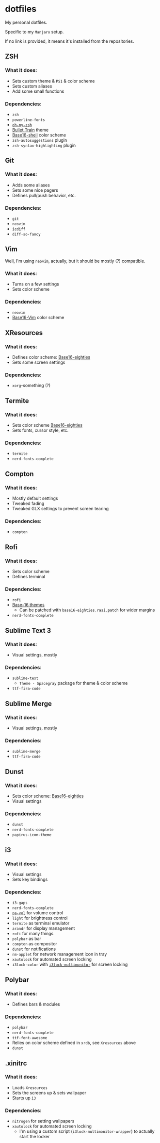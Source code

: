 # dotfiles
My personal dotfiles.

Specific to my `Manjaro` setup.

If no link is provided, it means it's installed from the repositories.

## ZSH

### What it does:
- Sets custom theme & `PS1` & color scheme
- Sets custom aliases
- Add some small functions

### Dependencies:
- `zsh`
- `powerline-fonts`
- [`oh-my-zsh`](https://github.com/robbyrussell/oh-my-zsh)
- [Bullet Train](https://github.com/caiogondim/bullet-train.zsh) theme
- [Base16-shell](https://github.com/chriskempson/base16-shell) color scheme
- `zsh-autosuggestions` plugin
- `zsh-syntax-highlighting` plugin

## Git

### What it does:
- Adds some aliases
- Sets some nice pagers
- Defines pull/push behavior, etc.

### Dependencies:
- `git`
- `neovim`
- `icdiff`
- `diff-so-fancy`

## Vim

Well, I'm using `neovim`, actually, but it should be mostly (?) compatible.

### What it does:
- Turns on a few settings
- Sets color scheme

### Dependencies:
- `neovim`
- [Base16-Vim](https://github.com/chriskempson/base16-vim) color scheme

## XResources

### What it does:
- Defines color scheme: [Base16-eighties](https://github.com/chriskempson/base16-xresources)
- Sets some screen settings

### Dependencies:
- `xorg`-something (?)

## Termite

### What it does:
- Sets color scheme [Base16-eighties](https://github.com/khamer/base16-termite)
- Sets fonts, cursor style, etc.

### Dependencies:
- `termite`
- `nerd-fonts-complete`

## Compton

### What it does:
- Mostly default settings
- Tweaked fading
- Tweaked GLX settings to prevent screen tearing

### Dependencies:
- `compton`

## Rofi

### What it does:
- Sets color scheme
- Defines terminal

### Dependencies:
- `rofi`
- [Base-16 themes](https://github.com/0xdec/base16-rofi)
    + Can be patched with `base16-eighties.rasi.patch` for wider margins
- `nerd-fonts-complete`

## Sublime Text 3

### What it does:

- Visual settings, mostly

### Dependencies:
- `sublime-text`
    + `Theme - Spacegray` package for theme & color scheme
- `ttf-fira-code`

## Sublime Merge

### What it does:

- Visual settings, mostly

### Dependencies:
- `sublime-merge`
- `ttf-fira-code`

## Dunst

### What it does:
- Sets color scheme: [Base16-eighties](https://github.com/khamer/base16-dunst)
- Visual settings

### Dependencies:
- `dunst`
- `nerd-fonts-complete`
- `papirus-icon-theme`

## i3

### What it does:
- Visual settings
- Sets key bindings

### Dependencies:
- `i3-gaps`
- `nerd-fonts-complete`
- [`pa-vol`](https://github.com/rubikonx9/pa-vol) for volume control
- `light` for brightness control
- `termite` as terminal emulator
- `arandr` for display management
- `rofi` for many things
- `polybar` as bar
- `compton` as compositor
- `dunst` for notifications
- `nm-applet` for network management icon in tray
- `xautolock` for automated screen locking
- `i3lock-color` with [`i3lock-multimonitor`](https://github.com/ShikherVerma/i3lock-multimonitor) for screen locking

## Polybar

### What it does:
- Defines bars & modules

### Dependencies:
- `polybar`
- `nerd-fonts-complete`
- `ttf-font-awesome`
- Relies on color scheme defined in `xrdb`, see `Xresources` above
- `dunst`

## .xinitrc

### What it does:
- Loads `Xresources`
- Sets the screens up & sets wallpaper
- Starts up `i3`

### Dependencies:
- `nitrogen` for setting wallpapers
- `xautolock` for automated screen locking
    + I'm using a custom script (`i3lock-multimonitor-wrapper`) to actually start the locker
